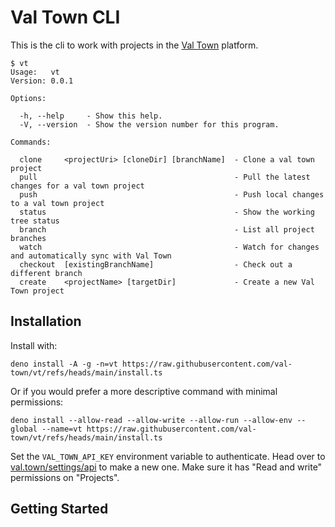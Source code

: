 # Val Town CLI

This is the cli to work with projects in the [Val Town](https://val.town)
platform.

```
$ vt
Usage:   vt
Version: 0.0.1

Options:

  -h, --help     - Show this help.
  -V, --version  - Show the version number for this program.

Commands:

  clone     <projectUri> [cloneDir] [branchName]  - Clone a val town project
  pull                                            - Pull the latest changes for a val town project
  push                                            - Push local changes to a val town project
  status                                          - Show the working tree status
  branch                                          - List all project branches
  watch                                           - Watch for changes and automatically sync with Val Town
  checkout  [existingBranchName]                  - Check out a different branch
  create    <projectName> [targetDir]             - Create a new Val Town project
```

## Installation

Install with:

```
deno install -A -g -n=vt https://raw.githubusercontent.com/val-town/vt/refs/heads/main/install.ts
```

Or if you would prefer a more descriptive command with minimal permissions:

```
deno install --allow-read --allow-write --allow-run --allow-env --global --name=vt https://raw.githubusercontent.com/val-town/vt/refs/heads/main/install.ts
```

Set the `VAL_TOWN_API_KEY` environment variable to authenticate. Head over to
[val.town/settings/api](https://www.val.town/settings/api) to make a new one.
Make sure it has "Read and write" permissions on "Projects".

## Getting Started
